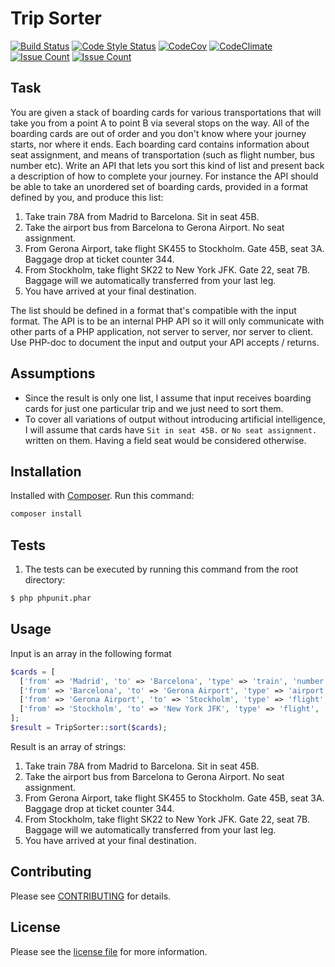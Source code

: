 # Trip Sorter

[![Build Status](https://img.shields.io/travis/facebook/php-graph-sdk/5.4.svg)](https://travis-ci.org/sasakocic/trip-sorter)
[![Code Style Status](https://styleci.io/repos/83059149/shield)](https://styleci.io/repos/101542570)
[![CodeCov](https://img.shields.io/codecov/c/github/sasakocic/trip-sorter.svg)](https://codecov.io/gh/sasakocic/trip-sorter)
[![CodeClimate](https://img.shields.io/codeclimate/github/sasakocic/trip-sorter.svg)](https://codeclimate.com/github/sasakocic/trip-sorter)
[![Issue Count](https://codeclimate.com/github/sasakocic/trip-sorter/badges/issue_count.svg)](https://codeclimate.com/github/sasakocic/trip-sorter)
[![Issue Count](https://scrutinizer-ci.com/g/sasakocic/trip-sorter/badges/quality-score.png?b=master)](https://scrutinizer-ci.com/g/sasakocic/trip-sorter/?branch=master)

## Task

You are given a stack of boarding cards for various transportations that will take you from a point A to point B via several stops on the way. All of
the boarding cards are out of order and you don't know where your journey starts, nor where it ends. Each boarding card contains information
about seat assignment, and means of transportation (such as flight number, bus number etc).
Write an API that lets you sort this kind of list and present back a description of how to complete your journey.
For instance the API should be able to take an unordered set of boarding cards, provided in a format defined by you, and produce this list:

1. Take train 78A from Madrid to Barcelona. Sit in seat 45B.
2. Take the airport bus from Barcelona to Gerona Airport. No seat assignment.
3. From Gerona Airport, take flight SK455 to Stockholm. Gate 45B, seat 3A.
Baggage drop at ticket counter 344.
4. From Stockholm, take flight SK22 to New York JFK. Gate 22, seat 7B.
Baggage will we automatically transferred from your last leg.
5. You have arrived at your final destination.

The list should be defined in a format that's compatible with the input format.
The API is to be an internal PHP API so it will only communicate with other parts of a PHP application, not server to server, nor server to client.
Use PHP-doc to document the input and output your API accepts / returns.

## Assumptions
- Since the result is only one list, I assume that input receives boarding cards for just one particular trip and we just need to sort them.
- To cover all variations of output without introducing artificial intelligence, I will assume that cards have `Sit in seat 45B.` or `No seat assignment.` written on them. Having a field seat would be considered otherwise.

## Installation

Installed with [Composer](https://getcomposer.org/). Run this command:

```sh
composer install
```

## Tests

1. The tests can be executed by running this command from the root directory:

```bash
$ php phpunit.phar
```

## Usage

Input is an array in the following format
```php
$cards = [
  ['from' => 'Madrid', 'to' => 'Barcelona', 'type' => 'train', 'number' => '78A', 'info' => 'Sit in seat 45B.'],
  ['from' => 'Barcelona', 'to' => 'Gerona Airport', 'type' => 'airport bus', 'number' => '', 'info' => 'No seat assignment.'],
  ['from' => 'Gerona Airport', 'to' => 'Stockholm', 'type' => 'flight', 'number' => 'SK455', 'seat' => '3A', 'info' => 'Gate 45B, seat 3A. Baggage drop at ticket counter 344.'],
  ['from' => 'Stockholm', 'to' => 'New York JFK', 'type' => 'flight', 'number' => 'SK455', 'seat' => '7B', 'info' => 'Gate 22. Baggage will we automatically transferred from your last leg.'],
];
$result = TripSorter::sort($cards);
```

Result is an array of strings:

1. Take train 78A from Madrid to Barcelona. Sit in seat 45B.
2. Take the airport bus from Barcelona to Gerona Airport. No seat assignment.
3. From Gerona Airport, take flight SK455 to Stockholm. Gate 45B, seat 3A.
Baggage drop at ticket counter 344.
4. From Stockholm, take flight SK22 to New York JFK. Gate 22, seat 7B.
Baggage will we automatically transferred from your last leg.
5. You have arrived at your final destination.

## Contributing

Please see [CONTRIBUTING](CONTRIBUTING.md) for details.


## License

Please see the [license file](LICENSE) for more information.
